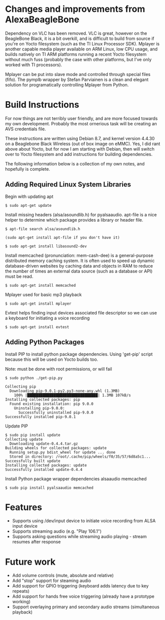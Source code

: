 Changes and improvements from AlexaBeagleBone
=============================================

Dependency on VLC has been removed.  VLC is great, however on the BeagleBone
Black, it is a bit overkill, and is difficult to build from source if you're on
Yocto filesystem (such as the TI Linux Processor SDK).  Mplayer is another
capable media player available on ARM Linux, low CPU usage, and builds natively
on TI ARM platforms running a recent Yocto filesystem without much fuss
(probably the case with other platforms, but I've only worked with TI
processors).

Mplayer can be put into slave mode and controlled through special files (fifo).
The pymplb wrapper by Stefan Parviainen is a clean and elegant solution for
programatically controlling Mplayer from Python.

Build Instructions
==================

For now things are not terribly user friendly, and are more focused towards my
own development.  Probably the most ornerious task will be creating an AVS
credentials file.

These instructions are written using Debian 8.7, and kernel version 4.4.30
on a Beaglebone Black Wireless (out of box image on eMMC).  Yes, I did rant
above about Yocto, but for now I am starting with Debian, then will switch
over to Yocto filesystem and add instructions for building dependencies.

The following information below is a collection of my own notes, and hopefully
is complete.

Adding Required Linux System Libraries
--------------------------------------

Begin with updating apt

    $ sudo apt-get update

Install missing headers (alsa/asoundlib.h) for pyalsaaudio.  apt-file is
a nice helper to determine which package provides a library or header file.

    $ apt-file search alsa/asoundlib.h

    (sudo apt-get install apt-file if you don't have it)

    $ sudo apt-get install libasound2-dev

Install memcached (pronunciation: mem-cash-dee) is a general-purpose distributed
memory caching system. It is often used to speed up dynamic database-driven
websites by caching data and objects in RAM to reduce the number of times an
external data source (such as a database or API) must be read.

    $ sudo apt-get install memcached

Mplayer used for basic mp3 playback

    $ sudo apt-get install mplayer

Evtest helps finding input devices associated file descriptor so we can use a
keyboard for initiating a voice recording

    $ sudo apt-get install evtest

Adding Python Packages
----------------------

Install PIP to install python package dependencies.  Using 'get-pip' script
because this will be used on Yocto builds too.

Note: must be done with root permissions, or will fail


    $ sudo python ./get-pip.py

    Collecting pip
      Downloading pip-9.0.1-py2.py3-none-any.whl (1.3MB)
        100% |████████████████████████████████| 1.3MB 107kB/s 
    Installing collected packages: pip
      Found existing installation: pip 9.0.0
        Uninstalling pip-9.0.0:
          Successfully uninstalled pip-9.0.0
    Successfully installed pip-9.0.1
    
Update PIP

    $ sudo pip install update
    Collecting update
      Downloading update-0.4.4.tar.gz
    Building wheels for collected packages: update
      Running setup.py bdist_wheel for update ... done
      Stored in directory: /root/.cache/pip/wheels/f0/35/57/6d8a5c1...
    Successfully built update
    Installing collected packages: update
    Successfully installed update-0.4.4



Install Python package wrapper dependencies
    alsaaudio
    memcached

    $ sudo pip install pyalsaaudio memcached

Features
========

* Supports using /dev/input device to initiate voice recording from ALSA input device
* Supports streaming audio (e.g. "Play 106.1")
* Supports asking questions while streaming audio playing - stream resumes after response


Future work
===========

* Add volume controls (mute, absolute and relative)
* Add "stop" support for steaming audio
* Add support for GPIO triggering (keyboard adds latency due to key repeats)
* Add support for hands free voice triggering (already have a prototype working)
* Support overlaying primary and secondary audio streams (simultaneous playback)
